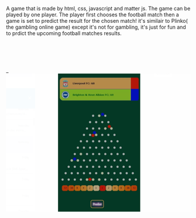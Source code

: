 A game that is made by html, css, javascript and matter js. 
The game can be played by one player. 
The player first chooses the football match then a game is set to predict the result for the chosen match!
it's similair to Plinko( the gambling online game) except it's not for gambling, it's just for fun and to prdict the upcoming football matches results.
<br />
<br />
<br />
<br />
<br />
<br />
_
![a screenshot for The game](/images/Capture.PNG)
